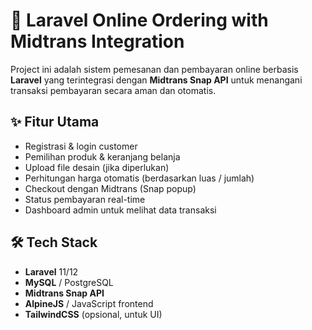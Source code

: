 # 🛒 Laravel Online Ordering with Midtrans Integration

Project ini adalah sistem pemesanan dan pembayaran online berbasis **Laravel** yang terintegrasi dengan **Midtrans Snap API** untuk menangani transaksi pembayaran secara aman dan otomatis.

## ✨ Fitur Utama
- Registrasi & login customer
- Pemilihan produk & keranjang belanja
- Upload file desain (jika diperlukan)
- Perhitungan harga otomatis (berdasarkan luas / jumlah)
- Checkout dengan Midtrans (Snap popup)
- Status pembayaran real-time
- Dashboard admin untuk melihat data transaksi

## 🛠️ Tech Stack
- **Laravel** 11/12
- **MySQL** / PostgreSQL
- **Midtrans Snap API**
- **AlpineJS** / JavaScript frontend
- **TailwindCSS** (opsional, untuk UI)
